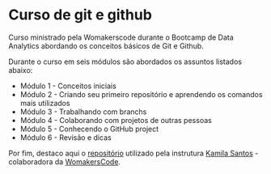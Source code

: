# **Curso de git e github**

Curso ministrado pela Womakerscode durante o Bootcamp de Data Analytics abordando os conceitos básicos de Git e Github.

Durante o curso em seis módulos são abordados os assuntos listados abaixo:
- Módulo 1 - Conceitos iniciais
- Módulo 2 - Criando seu primeiro repositório e aprendendo os comandos mais utilizados
- Módulo 3 - Trabalhando com branchs
- Módulo 4 - Colaborando com projetos de outras pessoas
- Módulo 5 - Conhecendo o GitHub project
- Módulo 6 - Revisão e dicas

Por fim, destaco aqui o [repositório](https://github.com/Kamilahsantos/potencia-feminina-git-e-github) utilizado pela instrutura [Kamila Santos](https://github.com/Kamilahsantos) - colaboradora da [WomakersCode](https://github.com/WoMakersCode).

